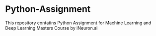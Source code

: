 # Python-Assignment
This repository contatins Python Assignment for Machine Learning and Deep Learning Masters Course by iNeuron.ai
